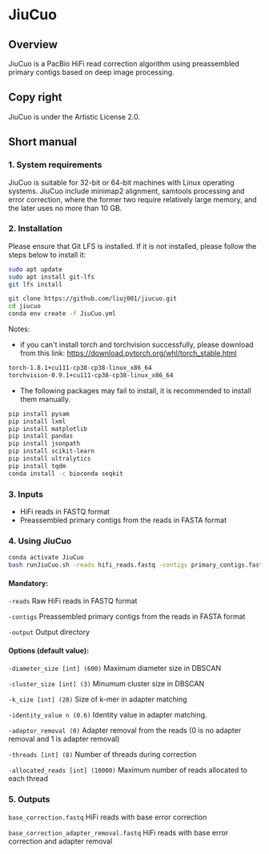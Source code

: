 # JiuCuo

## Overview

JiuCuo is a PacBio HiFi read correction algorithm using preassembled primary contigs based on deep image processing.

## Copy right

JiuCuo is under the Artistic License 2.0.

## Short manual

### 1. System requirements

JiuCuo is suitable for 32-bit or 64-bit machines with Linux operating systems. JiuCuo include minimap2 alignment, samtools processing and error correction, where the former two require relatively large memory, and the later uses no more than 10 GB.

### 2. Installation
Please ensure that Git LFS is installed. If it is not installed, please follow the steps below to install it:
```sh
sudo apt update
sudo apt install git-lfs
git lfs install
```
```sh
git clone https://github.com/liuj001/jiucuo.git
cd jiucuo
conda env create -f JiuCuo.yml
```
Notes:
- if you can't install torch and torchvision successfully, please download from this link: https://download.pytorch.org/whl/torch_stable.html
```sh
torch-1.8.1+cu111-cp38-cp38-linux_x86_64
torchvision-0.9.1+cu111-cp38-cp38-linux_x86_64
```
- The following packages may fail to install, it is recommended to install them manually.
```sh
pip install pysam
pip install lxml
pip install matplotlib
pip install pandas
pip install jsonpath
pip install scikit-learn
pip install ultralytics
pip install tqdm
conda install -c bioconda seqkit
```
### 3. Inputs
- HiFi reads in FASTQ format
- Preassembled primary contigs from the reads in FASTA format

### 4. Using JiuCuo
```sh
conda activate JiuCuo
bash runJiuCuo.sh -reads hifi_reads.fastq -contigs primary_contigs.fasta -output directory [-options | -options]
```
#### Mandatory:
`-reads`
  Raw HiFi reads in FASTQ format

`-contigs`
  Preassembled primary contigs from the reads in FASTA format

`-output`
  Output directory

#### Options (default value):
`-diameter_size [int] (600)`
  Maximum diameter size in DBSCAN

`-cluster_size [int] (3)`
  Minumum cluster size in DBSCAN

`-k_size [int] (20)`
  Size of k-mer in adapter matching

`-identity_value n (0.6)`
  Identity value in adapter matching.

`-adaptor_removal (0)`
  Adapter removal from the reads (0 is no adapter removal and 1 is adapter removal)

`-threads [int] (8)`
  Number of threads during correction

`-allocated_reads [int] (10000)`
  Maximum number of reads allocated to each thread


### 5. Outputs
`base_correction.fastq`
HiFi reads with base error correction

`base_correction_adapter_removal.fastq`
 HiFi reads with base error correction and adapter removal